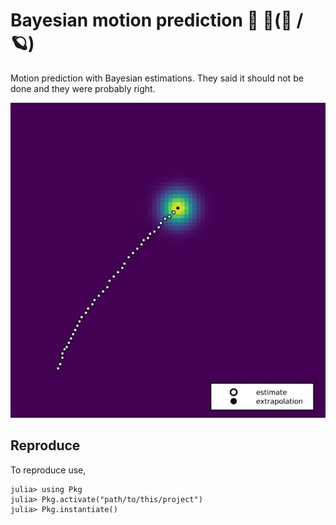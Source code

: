 # Bayesian motion prediction 🎈 👀(🧠 / 🪐)

Motion prediction with Bayesian estimations. They said it should not be done and they were probably right. 

![alt text](plots/small/ext_read.jpg)
## Reproduce

To reproduce use,

```
julia> using Pkg
julia> Pkg.activate("path/to/this/project")
julia> Pkg.instantiate()
```